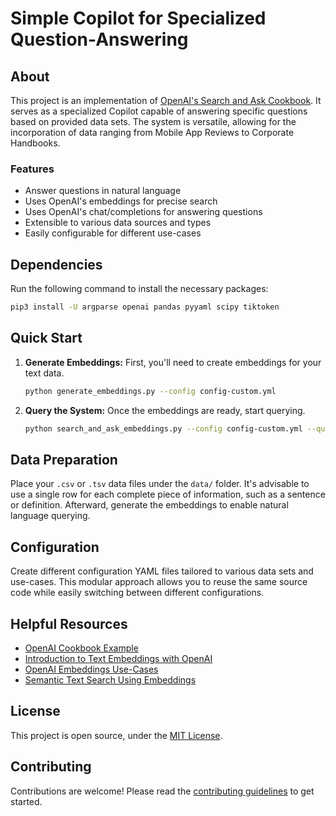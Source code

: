 # Simple Copilot for Specialized Question-Answering

## About

This project is an implementation of [OpenAI's Search and Ask Cookbook](https://github.com/openai/openai-cookbook/blob/main/examples/Question_answering_using_embeddings.ipynb). It serves as a specialized Copilot capable of answering specific questions based on provided data sets. The system is versatile, allowing for the incorporation of data ranging from Mobile App Reviews to Corporate Handbooks.

### Features
- Answer questions in natural language
- Uses OpenAI's embeddings for precise search
- Uses OpenAI's chat/completions for answering questions
- Extensible to various data sources and types
- Easily configurable for different use-cases

## Dependencies

Run the following command to install the necessary packages:
```bash
pip3 install -U argparse openai pandas pyyaml scipy tiktoken
```

## Quick Start

1. **Generate Embeddings:** First, you'll need to create embeddings for your text data.
    ```bash
    python generate_embeddings.py --config config-custom.yml
    ```
2. **Query the System:** Once the embeddings are ready, start querying.
    ```bash
    python search_and_ask_embeddings.py --config config-custom.yml --query "Your question goes here"
    ```

## Data Preparation

Place your `.csv` or `.tsv` data files under the `data/` folder. It's advisable to use a single row for each complete piece of information, such as a sentence or definition. Afterward, generate the embeddings to enable natural language querying.

## Configuration

Create different configuration YAML files tailored to various data sets and use-cases. This modular approach allows you to reuse the same source code while easily switching between different configurations.

## Helpful Resources

- [OpenAI Cookbook Example](https://github.com/openai/openai-cookbook/blob/main/examples/Question_answering_using_embeddings.ipynb)
- [Introduction to Text Embeddings with OpenAI](https://www.datacamp.com/tutorial/introduction-to-text-embeddings-with-the-open-ai-api)
- [OpenAI Embeddings Use-Cases](https://platform.openai.com/docs/guides/embeddings/use-cases)
- [Semantic Text Search Using Embeddings](https://cookbook.openai.com/examples/semantic_text_search_using_embeddings)

## License

This project is open source, under the [MIT License](LICENSE).

## Contributing

Contributions are welcome! Please read the [contributing guidelines](CONTRIBUTING.md) to get started.
